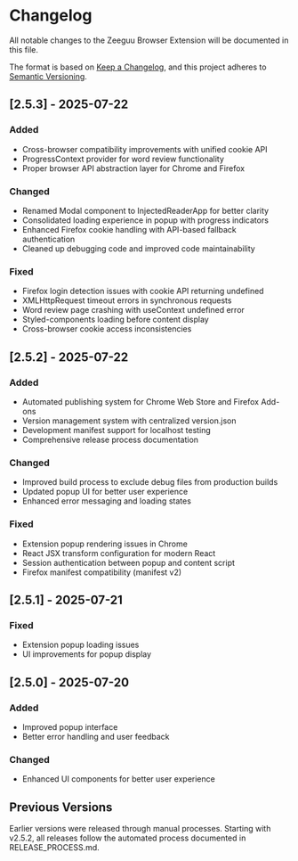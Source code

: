 # Changelog

All notable changes to the Zeeguu Browser Extension will be documented in this file.

The format is based on [Keep a Changelog](https://keepachangelog.com/en/1.0.0/),
and this project adheres to [Semantic Versioning](https://semver.org/spec/v2.0.0.html).


## [2.5.3] - 2025-07-22

### Added
- Cross-browser compatibility improvements with unified cookie API
- ProgressContext provider for word review functionality
- Proper browser API abstraction layer for Chrome and Firefox

### Changed
- Renamed Modal component to InjectedReaderApp for better clarity
- Consolidated loading experience in popup with progress indicators
- Enhanced Firefox cookie handling with API-based fallback authentication
- Cleaned up debugging code and improved code maintainability

### Fixed
- Firefox login detection issues with cookie API returning undefined
- XMLHttpRequest timeout errors in synchronous requests
- Word review page crashing with useContext undefined error
- Styled-components loading before content display
- Cross-browser cookie access inconsistencies

## [2.5.2] - 2025-07-22

### Added
- Automated publishing system for Chrome Web Store and Firefox Add-ons
- Version management system with centralized version.json
- Development manifest support for localhost testing
- Comprehensive release process documentation

### Changed
- Improved build process to exclude debug files from production builds
- Updated popup UI for better user experience
- Enhanced error messaging and loading states

### Fixed
- Extension popup rendering issues in Chrome
- React JSX transform configuration for modern React
- Session authentication between popup and content script
- Firefox manifest compatibility (manifest v2)

## [2.5.1] - 2025-07-21

### Fixed
- Extension popup loading issues
- UI improvements for popup display

## [2.5.0] - 2025-07-20

### Added
- Improved popup interface
- Better error handling and user feedback

### Changed
- Enhanced UI components for better user experience

## Previous Versions

Earlier versions were released through manual processes. Starting with v2.5.2, 
all releases follow the automated process documented in RELEASE_PROCESS.md.
